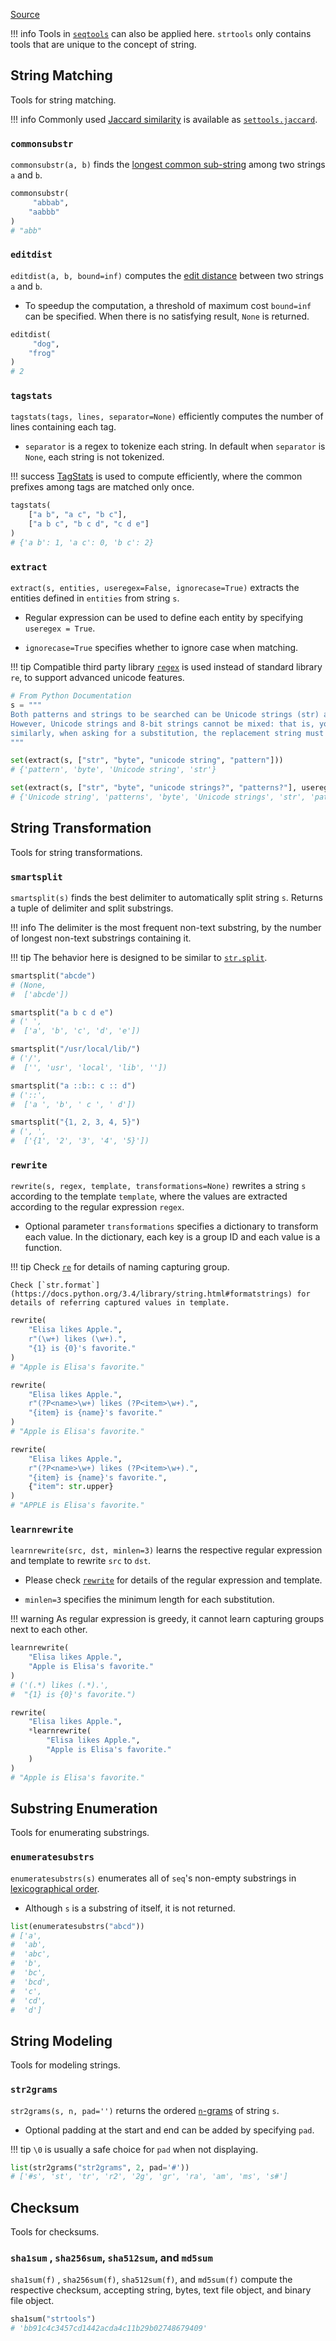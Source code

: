 [Source](https://github.com/chuanconggao/extratools/blob/master/extratools/strtools.py)

!!! info
    Tools in [`seqtools`](seqtools) can also be applied here. `strtools` only contains tools that are unique to the concept of string.

## String Matching

Tools for string matching.

!!! info
    Commonly used [Jaccard similarity](https://en.wikipedia.org/wiki/Jaccard_index) is available as [`settools.jaccard`](settools/similarity#jaccard).

### `commonsubstr`

`commonsubstr(a, b)` finds the [longest common sub-string](https://en.wikipedia.org/wiki/Longest_common_substring_problem) among two strings `a` and `b`.

``` python
commonsubstr(
     "abbab",
    "aabbb"
)
# "abb"
```

### `editdist`

`editdist(a, b, bound=inf)` computes the [edit distance](https://en.wikipedia.org/wiki/Edit_distance) between two strings `a` and `b`.

- To speedup the computation, a threshold of maximum cost `bound=inf` can be specified. When there is no satisfying result, `None` is returned.

``` python
editdist(
     "dog",
    "frog"
)
# 2
```

### `tagstats`

`tagstats(tags, lines, separator=None)` efficiently computes the number of lines containing each tag.

- `separator` is a regex to tokenize each string. In default when `separator` is `None`, each string is not tokenized.

!!! success
    [TagStats](https://github.com/chuanconggao/TagStats) is used to compute efficiently, where the common prefixes among tags are matched only once.

``` python
tagstats(
    ["a b", "a c", "b c"],
    ["a b c", "b c d", "c d e"]
)
# {'a b': 1, 'a c': 0, 'b c': 2}
```

### `extract`

`extract(s, entities, useregex=False, ignorecase=True)` extracts the entities defined in `entities` from string `s`.

- Regular expression can be used to define each entity by specifying `useregex = True`.

- `ignorecase=True` specifies whether to ignore case when matching.

!!! tip
    Compatible third party library [`regex`](https://pypi.org/project/regex/) is used instead of standard library `re`, to support advanced unicode features.

``` python
# From Python Documentation
s = """
Both patterns and strings to be searched can be Unicode strings (str) as well as 8-bit strings (bytes). 
However, Unicode strings and 8-bit strings cannot be mixed: that is, you cannot match a Unicode string with a byte pattern or vice-versa;
similarly, when asking for a substitution, the replacement string must be of the same type as both the pattern and the search string.
"""

set(extract(s, ["str", "byte", "unicode string", "pattern"]))
# {'pattern', 'byte', 'Unicode string', 'str'}

set(extract(s, ["str", "byte", "unicode strings?", "patterns?"], useregex=True))
# {'Unicode string', 'patterns', 'byte', 'Unicode strings', 'str', 'pattern'}
```

## String Transformation

Tools for string transformations.

### `smartsplit`

`smartsplit(s)` finds the best delimiter to automatically split string `s`. Returns a tuple of delimiter and split substrings.

!!! info
    The delimiter is the most frequent non-text substring, by the number of longest non-text substrings containing it.

!!! tip
    The behavior here is designed to be similar to [`str.split`](https://docs.python.org/3/library/stdtypes.html#str.split).

``` python
smartsplit("abcde")
# (None,
#  ['abcde'])

smartsplit("a b c d e")
# (' ',
#  ['a', 'b', 'c', 'd', 'e'])

smartsplit("/usr/local/lib/")
# ('/',
#  ['', 'usr', 'local', 'lib', ''])

smartsplit("a ::b:: c :: d")
# ('::',
#  ['a ', 'b', ' c ', ' d'])

smartsplit("{1, 2, 3, 4, 5}")
# (', ',
#  ['{1', '2', '3', '4', '5}'])
```

### `rewrite`

`rewrite(s, regex, template, transformations=None)` rewrites a string `s` according to the template `template`, where the values are extracted according to the regular expression `regex`.

- Optional parameter `transformations` specifies a dictionary to transform each value. In the dictionary, each key is a group ID and each value is a function.

!!! tip
    Check [`re`](https://docs.python.org/3/library/re.html) for details of naming capturing group.

    Check [`str.format`](https://docs.python.org/3.4/library/string.html#formatstrings) for details of referring captured values in template.

``` python
rewrite(
    "Elisa likes Apple.",
    r"(\w+) likes (\w+).",
    "{1} is {0}'s favorite."
)
# "Apple is Elisa's favorite."

rewrite(
    "Elisa likes Apple.",
    r"(?P<name>\w+) likes (?P<item>\w+).",
    "{item} is {name}'s favorite."
)
# "Apple is Elisa's favorite."

rewrite(
    "Elisa likes Apple.",
    r"(?P<name>\w+) likes (?P<item>\w+).",
    "{item} is {name}'s favorite.",
    {"item": str.upper}
)
# "APPLE is Elisa's favorite."
```

### `learnrewrite`

`learnrewrite(src, dst, minlen=3)` learns the respective regular expression and template to rewrite `src` to `dst`.

- Please check [`rewrite`](strtools#rewrite) for details of the regular expression and template.

- `minlen=3` specifies the minimum length for each substitution.

!!! warning
    As regular expression is greedy, it cannot learn capturing groups next to each other.

``` python
learnrewrite(
    "Elisa likes Apple.",
    "Apple is Elisa's favorite."
)
# ('(.*) likes (.*).',
#  "{1} is {0}'s favorite.")

rewrite(
    "Elisa likes Apple.",
    *learnrewrite(
        "Elisa likes Apple.",
        "Apple is Elisa's favorite."
    )
)
# "Apple is Elisa's favorite."
```

## Substring Enumeration

Tools for enumerating substrings.

### `enumeratesubstrs`

`enumeratesubstrs(s)` enumerates all of `seq`'s non-empty substrings in [lexicographical order](https://en.wikipedia.org/wiki/Lexicographical_order).

- Although `s` is a substring of itself, it is not returned.

``` python
list(enumeratesubstrs("abcd"))
# ['a',
#  'ab',
#  'abc',
#  'b',
#  'bc',
#  'bcd',
#  'c',
#  'cd',
#  'd']
```

## String Modeling

Tools for modeling strings.

### `str2grams`

`str2grams(s, n, pad='')` returns the ordered [`n`-grams](https://en.wikipedia.org/wiki/N-gram) of string `s`.

- Optional padding at the start and end can be added by specifying `pad`.

!!! tip
    `\0` is usually a safe choice for `pad` when not displaying.

``` python
list(str2grams("str2grams", 2, pad='#'))
# ['#s', 'st', 'tr', 'r2', '2g', 'gr', 'ra', 'am', 'ms', 's#']
```

## Checksum

Tools for checksums.

### `sha1sum` , `sha256sum`, `sha512sum`, and `md5sum`

`sha1sum(f)` , `sha256sum(f)`, `sha512sum(f)`, and `md5sum(f)` compute the respective checksum, accepting string, bytes, text file object, and binary file object.

``` python
sha1sum("strtools")
# 'bb91c4c3457cd1442acda4c11b29b02748679409'
```
